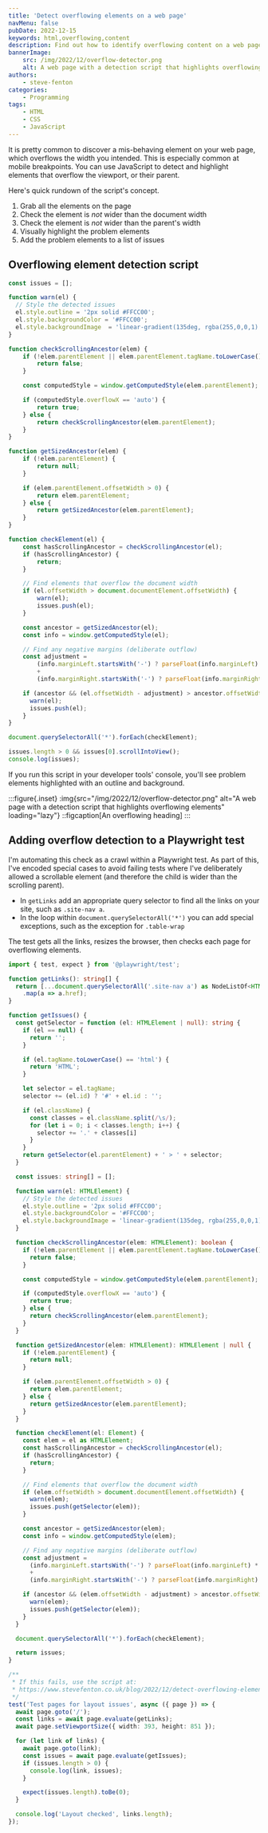 ```yaml
---
title: 'Detect overflowing elements on a web page'
navMenu: false
pubDate: 2022-12-15
keywords: html,overflowing,content
description: Find out how to identify overflowing content on a web page with a JavaScript script.
bannerImage:
    src: /img/2022/12/overflow-detector.png
    alt: A web page with a detection script that highlights overflowing elements
authors:
    - steve-fenton
categories:
    - Programming
tags:
    - HTML
    - CSS
    - JavaScript
---
```


It is pretty common to discover a mis-behaving element on your web page, which overflows the width you intended. This is especially common at mobile breakpoints. You can use JavaScript to detect and highlight elements that overflow the viewport, or their parent.

Here's quick rundown of the script's concept.

1. Grab all the elements on the page
2. Check the element is _not_ wider than the document width
3. Check the element is _not_ wider than the parent's width
4. Visually highlight the problem elements
5. Add the problem elements to a list of issues

## Overflowing element detection script

```javascript
const issues = [];

function warn(el) {
  // Style the detected issues
  el.style.outline = '2px solid #FFCC00';
  el.style.backgroundColor = '#FFCC00';
  el.style.backgroundImage  = 'linear-gradient(135deg, rgba(255,0,0,1) 0%, rgba(255,204,0,1) 35%, rgba(0,212,255,1) 100%)';
}

function checkScrollingAncestor(elem) {
    if (!elem.parentElement || elem.parentElement.tagName.toLowerCase() === 'body') {
        return false;
    }

    const computedStyle = window.getComputedStyle(elem.parentElement);

    if (computedStyle.overflowX == 'auto') {
        return true;
    } else {
        return checkScrollingAncestor(elem.parentElement);
    }
}

function getSizedAncestor(elem) {
    if (!elem.parentElement) {
        return null;
    }

    if (elem.parentElement.offsetWidth > 0) {
        return elem.parentElement;
    } else {
        return getSizedAncestor(elem.parentElement);
    }
}

function checkElement(el) {
    const hasScrollingAncestor = checkScrollingAncestor(el);
    if (hasScrollingAncestor) {
        return;
    }

    // Find elements that overflow the document width
    if (el.offsetWidth > document.documentElement.offsetWidth) {
        warn(el);
        issues.push(el);
    }

    const ancestor = getSizedAncestor(el);
    const info = window.getComputedStyle(el);

    // Find any negative margins (deliberate outflow)
    const adjustment = 
        (info.marginLeft.startsWith('-') ? parseFloat(info.marginLeft) * -1 : 0)
        +
        (info.marginRight.startsWith('-') ? parseFloat(info.marginRight) * -1 : 0);

    if (ancestor && (el.offsetWidth - adjustment) > ancestor.offsetWidth) {
      warn(el);
      issues.push(el);
    }
}

document.querySelectorAll('*').forEach(checkElement);

issues.length > 0 && issues[0].scrollIntoView();
console.log(issues);
```

If you run this script in your developer tools' console, you'll see problem elements highlighted with an outline and background.

:::figure{.inset}
:img{src="/img/2022/12/overflow-detector.png" alt="A web page with a detection script that highlights overflowing elements" loading="lazy"}
::figcaption[An overflowing heading]
:::

## Adding overflow detection to a Playwright test

I'm automating this check as a crawl within a Playwright test. As part of this, I've encoded special cases to avoid failing tests where I've deliberately allowed a scrollable element (and therefore the child is wider than the scrolling parent).

- In `getLinks` add an appropriate query selector to find all the links on your site, such as `.site-nav a`.
- In the loop within `document.querySelectorAll('*')` you can add special exceptions, such as the exception for `.table-wrap`

The test gets all the links, resizes the browser, then checks each page for overflowing elements.

```typescript
import { test, expect } from '@playwright/test';

function getLinks(): string[] {
  return [...document.querySelectorAll('.site-nav a') as NodeListOf<HTMLAnchorElement>]
    .map(a => a.href);
}

function getIssues() {
  const getSelector = function (el: HTMLElement | null): string {
    if (el == null) {
      return '';
    }

    if (el.tagName.toLowerCase() == 'html') {
      return 'HTML';
    }

    let selector = el.tagName;
    selector += (el.id) ? '#' + el.id : '';

    if (el.className) {
      const classes = el.className.split(/\s/);
      for (let i = 0; i < classes.length; i++) {
        selector += '.' + classes[i]
      }
    }
    return getSelector(el.parentElement) + ' > ' + selector;
  }

  const issues: string[] = [];

  function warn(el: HTMLElement) {
    // Style the detected issues
    el.style.outline = '2px solid #FFCC00';
    el.style.backgroundColor = '#FFCC00';
    el.style.backgroundImage = 'linear-gradient(135deg, rgba(255,0,0,1) 0%, rgba(255,204,0,1) 35%, rgba(0,212,255,1) 100%)';
  }

  function checkScrollingAncestor(elem: HTMLElement): boolean {
    if (!elem.parentElement || elem.parentElement.tagName.toLowerCase() === 'body') {
      return false;
    }

    const computedStyle = window.getComputedStyle(elem.parentElement);

    if (computedStyle.overflowX == 'auto') {
      return true;
    } else {
      return checkScrollingAncestor(elem.parentElement);
    }
  }

  function getSizedAncestor(elem: HTMLElement): HTMLElement | null {
    if (!elem.parentElement) {
      return null;
    }

    if (elem.parentElement.offsetWidth > 0) {
      return elem.parentElement;
    } else {
      return getSizedAncestor(elem.parentElement);
    }
  }

  function checkElement(el: Element) {
    const elem = el as HTMLElement;
    const hasScrollingAncestor = checkScrollingAncestor(el);
    if (hasScrollingAncestor) {
      return;
    }

    // Find elements that overflow the document width
    if (elem.offsetWidth > document.documentElement.offsetWidth) {
      warn(elem);
      issues.push(getSelector(elem));
    }

    const ancestor = getSizedAncestor(elem);
    const info = window.getComputedStyle(elem);

    // Find any negative margins (deliberate outflow)
    const adjustment =
      (info.marginLeft.startsWith('-') ? parseFloat(info.marginLeft) * -1 : 0)
      +
      (info.marginRight.startsWith('-') ? parseFloat(info.marginRight) * -1 : 0);

    if (ancestor && (elem.offsetWidth - adjustment) > ancestor.offsetWidth) {
      warn(elem);
      issues.push(getSelector(elem));
    }
  }

  document.querySelectorAll('*').forEach(checkElement);

  return issues;
}

/**
 * If this fails, use the script at: 
 * https://www.stevefenton.co.uk/blog/2022/12/detect-overflowing-elements/
 */
test('Test pages for layout issues', async ({ page }) => {
  await page.goto('/');
  const links = await page.evaluate(getLinks);
  await page.setViewportSize({ width: 393, height: 851 });

  for (let link of links) {
    await page.goto(link);
    const issues = await page.evaluate(getIssues);
    if (issues.length > 0) {
      console.log(link, issues);
    }

    expect(issues.length).toBe(0);
  }

  console.log('Layout checked', links.length);
});
```